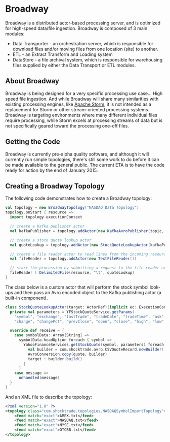 Broadway
====

Broadway is a distributed actor-based processing server, and is optimized for high-speed data/file ingestion. Broadway is composed
of 3 main modules:

* Data Transporter - an orchestration server, which is responsible for download files and/or moving files from one location (site) to another.
* ETL - an Extract Transform and Loading system
* DataStore - a file archival system, which is responsible for warehousing files supplied by either the Data Transport or ETL modules.

## About Broadway

Broadway is being designed for a very specific processing use case... High speed file ingestion. And while Broadway will
share many similarities with existing processing engines, like <a href="http://storm.apache.org/" target="storm">Apache Storm</a>,
it is not intended as a replacement for Storm or other stream-oriented processing systems. Broadway is targeting
environments where many different individual files require processing, while Storm excels at processing streams of data
but is not specifically geared toward the processing one-off files.

## Getting the Code

Broadway is currently pre-alpha quality software, and although it will currently run simple topologies, there's still
some work to do before it can be made available to the general public. The current ETA is to have the code ready for
action by the end of January 2015.

## Creating a Broadway Topology

The following code demonstrates how to create a Broadway topology:

```scala
val topology = new BroadwayTopology("NASDAQ Data Topology")
topology.onStart { resource =>
  import topology.executionContext

  // create a Kafka publisher actor
  val kafkaPublisher = topology.addActor(new KafkaAvroPublisher(topic, brokers))

  // create a stock quote lookup actor
  val quoteLookup = topology.addActor(new StockQuoteLookupActor(kafkaPublisher))

  // create a file reader actor to read lines from the incoming resource
  val fileReader = topology.addActor(new TextFileReader())

  // start the processing by submitting a request to the file reader actor
  fileReader ! DelimitedFile(resource, "\t", quoteLookup)
}
```

The class below is a custom actor that will perform the stock symbol look-ups and then pass an Avro encoded object
to the Kafka publishing actor (a built-in component).

```scala
class StockQuoteLookupActor(target: ActorRef)(implicit ec: ExecutionContext) extends Actor {
  private val parameters = YFStockQuoteService.getParams(
    "symbol", "exchange", "lastTrade", "tradeDate", "tradeTime", "ask", "bid",
    "change", "changePct", "prevClose", "open", "close", "high", "low", "volume", "marketCap", "errorMessage")

  override def receive = {
    case symbolData: Array[String] =>
      symbolData.headOption foreach { symbol =>
        YahooFinanceServices.getStockQuote(symbol, parameters) foreach { quote =>
          val builder = com.shocktrade.avro.CSVQuoteRecord.newBuilder()
          AvroConversion.copy(quote, builder)
          target ! builder.build()
        }
      }
    case message =>
      unhandled(message)
  }
}
```

And an XML file to describe the topology:

```xml
<?xml version="1.0" ?>
<topology class="com.shocktrade.topologies.NASDAQSymbolImportTopology">
    <feed match="exact">AMEX.txt</feed>
    <feed match="exact">NASDAQ.txt</feed>
    <feed match="exact">NYSE.txt</feed>
    <feed match="exact">OTCBB.txt</feed>
</topology>
```
